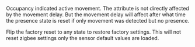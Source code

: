 <!-- Notes BEGIN: You can edit here. Add "## Notes" headline if not already present. -->

Occupancy indicated active movement. The attribute is not directly affected by the movement delay. But the movement delay will affect after what time the presence state is reset if only movement was detected but no presence.

Flip the factory reset to any state to restore factory settings. This will not reset zigbee settings only the sensor default values are loaded.

<!-- Notes END: Do not edit below this line -->